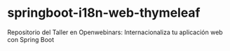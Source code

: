 # springboot-i18n-web-thymeleaf
Repositorio del Taller en Openwebinars: Internacionaliza tu aplicación web con Spring Boot
